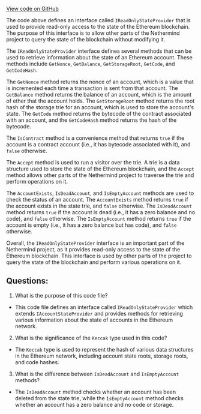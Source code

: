 [View code on GitHub](https://github.com/NethermindEth/nethermind/src/Nethermind/Nethermind.State/IReadOnlyStateProvider.cs)

The code above defines an interface called `IReadOnlyStateProvider` that is used to provide read-only access to the state of the Ethereum blockchain. The purpose of this interface is to allow other parts of the Nethermind project to query the state of the blockchain without modifying it. 

The `IReadOnlyStateProvider` interface defines several methods that can be used to retrieve information about the state of an Ethereum account. These methods include `GetNonce`, `GetBalance`, `GetStorageRoot`, `GetCode`, and `GetCodeHash`. 

The `GetNonce` method returns the nonce of an account, which is a value that is incremented each time a transaction is sent from that account. The `GetBalance` method returns the balance of an account, which is the amount of ether that the account holds. The `GetStorageRoot` method returns the root hash of the storage trie for an account, which is used to store the account's state. The `GetCode` method returns the bytecode of the contract associated with an account, and the `GetCodeHash` method returns the hash of the bytecode. 

The `IsContract` method is a convenience method that returns `true` if the account is a contract account (i.e., it has bytecode associated with it), and `false` otherwise. 

The `Accept` method is used to run a visitor over the trie. A trie is a data structure used to store the state of the Ethereum blockchain, and the `Accept` method allows other parts of the Nethermind project to traverse the trie and perform operations on it. 

The `AccountExists`, `IsDeadAccount`, and `IsEmptyAccount` methods are used to check the status of an account. The `AccountExists` method returns `true` if the account exists in the state trie, and `false` otherwise. The `IsDeadAccount` method returns `true` if the account is dead (i.e., it has a zero balance and no code), and `false` otherwise. The `IsEmptyAccount` method returns `true` if the account is empty (i.e., it has a zero balance but has code), and `false` otherwise. 

Overall, the `IReadOnlyStateProvider` interface is an important part of the Nethermind project, as it provides read-only access to the state of the Ethereum blockchain. This interface is used by other parts of the project to query the state of the blockchain and perform various operations on it.
## Questions: 
 1. What is the purpose of this code file?
- This code file defines an interface called `IReadOnlyStateProvider` which extends `IAccountStateProvider` and provides methods for retrieving various information about the state of accounts in the Ethereum network.

2. What is the significance of the `Keccak` type used in this code?
- The `Keccak` type is used to represent the hash of various data structures in the Ethereum network, including account state roots, storage roots, and code hashes.

3. What is the difference between `IsDeadAccount` and `IsEmptyAccount` methods?
- The `IsDeadAccount` method checks whether an account has been deleted from the state trie, while the `IsEmptyAccount` method checks whether an account has a zero balance and no code or storage.